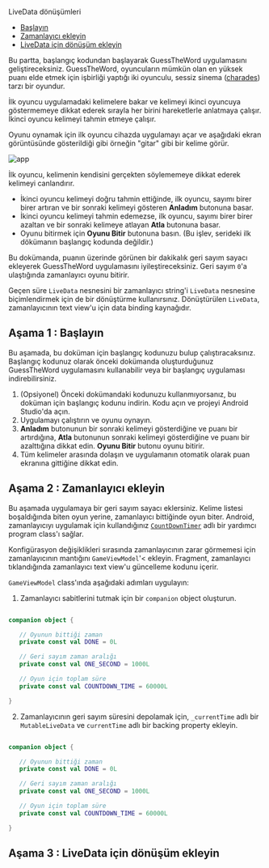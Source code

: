  <a name="1"></a>LiveData dönüşümleri

- [Başlayın](#a)
- [Zamanlayıcı ekleyin](#b)
- [LiveData için dönüşüm ekleyin](#c)

Bu partta, başlangıç kodundan başlayarak GuessTheWord uygulamasını geliştireceksiniz. GuessTheWord, oyuncuların mümkün olan en yüksek puanı elde etmek için işbirliği yaptığı iki oyunculu, sessiz sinema ([charades](https://en.wikipedia.org/wiki/Charades)) tarzı bir oyundur.

İlk oyuncu uygulamadaki kelimelere bakar ve kelimeyi ikinci oyuncuya göstermemeye dikkat ederek sırayla her birini hareketlerle anlatmaya çalışır. İkinci oyuncu kelimeyi tahmin etmeye çalışır.

Oyunu oynamak için ilk oyuncu cihazda uygulamayı açar ve aşağıdaki ekran görüntüsünde gösterildiği gibi örneğin "gitar" gibi bir kelime görür.

![app](https://developer.android.com/codelabs/kotlin-android-training-view-model/img/8df85c3b8266c7a8.png)

İlk oyuncu, kelimenin kendisini gerçekten söylememeye dikkat ederek kelimeyi canlandırır.

- İkinci oyuncu kelimeyi doğru tahmin ettiğinde, ilk oyuncu, sayımı birer birer artıran ve bir sonraki kelimeyi gösteren **Anladım** butonuna basar.
- İkinci oyuncu kelimeyi tahmin edemezse, ilk oyuncu, sayımı birer birer azaltan ve bir sonraki kelimeye atlayan **Atla** butonuna basar.
- Oyunu bitirmek için **Oyunu Bitir** butonuna basın. (Bu işlev, serideki ilk dökümanın başlangıç kodunda değildir.)

Bu dokümanda, puanın üzerinde görünen bir dakikalık geri sayım sayacı ekleyerek GuessTheWord uygulamasını iyileştireceksiniz. Geri sayım `0`'a ulaştığında zamanlayıcı oyunu bitirir.

Geçen süre `LiveData` nesnesini bir zamanlayıcı string'i `LiveData` nesnesine biçimlendirmek için de bir dönüştürme kullanırsınız. Dönüştürülen `LiveData`, zamanlayıcının text view'u için data binding kaynağıdır.

## <a name="a"></a>Aşama 1 : Başlayın

Bu aşamada, bu doküman için başlangıç kodunuzu bulup çalıştıracaksınız. Başlangıç kodunuz olarak önceki dokümanda oluşturduğunuz GuessTheWord uygulamasını kullanabilir veya bir başlangıç uygulaması indirebilirsiniz.

1. (Opsiyonel) Önceki dokümandaki kodunuzu kullanmıyorsanız, bu doküman için başlangıç kodunu indirin. Kodu açın ve projeyi Android Studio'da açın.
2. Uygulamayı çalıştırın ve oyunu oynayın.
3. **Anladım** butonunun bir sonraki kelimeyi gösterdiğine ve puanı bir artırdığına, **Atla** butonunun sonraki kelimeyi gösterdiğine ve puanı bir azalttığına dikkat edin. **Oyunu Bitir** butonu oyunu bitirir.
4. Tüm kelimeler arasında dolaşın ve uygulamanın otomatik olarak puan ekranına gittiğine dikkat edin.

## <a name="b"></a>Aşama 2 : Zamanlayıcı ekleyin

Bu aşamada uygulamaya bir geri sayım sayacı eklersiniz. Kelime listesi boşaldığında biten oyun yerine, zamanlayıcı bittiğinde oyun biter. Android, zamanlayıcıyı uygulamak için kullandığınız [`CountDownTimer`](https://developer.android.com/reference/android/os/CountDownTimer) adlı bir yardımcı program class'ı sağlar.

Konfigürasyon değişiklikleri sırasında zamanlayıcının zarar görmemesi için zamanlayıcının mantığını `GameViewModel`'< ekleyin. Fragment, zamanlayıcı tıklandığında zamanlayıcı text view'u güncelleme kodunu içerir.

`GameViewModel` class'ında aşağıdaki adımları uygulayın:

1. Zamanlayıcı sabitlerini tutmak için bir `companion` object oluşturun.

```kotlin

companion object {

   // Oyunun bittiği zaman
   private const val DONE = 0L

   // Geri sayım zaman aralığı
   private const val ONE_SECOND = 1000L

   // Oyun için toplam süre
   private const val COUNTDOWN_TIME = 60000L

}

```

2. Zamanlayıcının geri sayım süresini depolamak için, `_currentTime` adlı bir `MutableLiveData` ve `currentTime` adlı bir backing property ekleyin.

```kotlin

companion object {

   // Oyunun bittiği zaman
   private const val DONE = 0L

   // Geri sayım zaman aralığı
   private const val ONE_SECOND = 1000L

   // Oyun için toplam süre
   private const val COUNTDOWN_TIME = 60000L

}

```

## <a name="c"></a>Aşama 3 : LiveData için dönüşüm ekleyin
